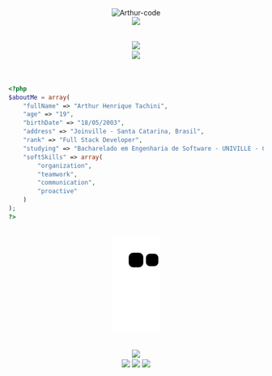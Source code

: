<div align="center">
  <img alt="Arthur-code" height="180" src="https://i.pinimg.com/originals/ac/8f/61/ac8f610d390a504026b5e7bd2b67818f.gif">
</div>

<div align="center">
    <img src="https://readme-typing-svg.demolab.com/?font=Roboto&weight=900&size=34&duration=1&pause=1&color=5F9C8C&center=true&vCenter=true&repeat=false&width=520&lines=Hello,+my+name+is+Arthur+Tachini!">
</div>

##

<div align="center">
  <div>
    <img src="https://readme-typing-svg.demolab.com/?font=Roboto&weight=900&size=20&duration=1&pause=1&color=5F9C8C&center=true&vCenter=true&repeat=false&width=460&lines=My+technologies:">
  </div>
  <div>
    <img src="https://skillicons.dev/icons?i=html,css,bootstrap,js,php,laravel,mysql,docker,git,gitlab" />
  </div>
</div>
</div><br>

##

```php
<?php
$aboutMe = array(
	"fullName" => "Arthur Henrique Tachini",
	"age" => "19",
	"birthDate" => "18/05/2003",
	"address" => "Joinville - Santa Catarina, Brasil",
	"rank" => "Full Stack Developer",
	"studying" => "Bacharelado em Engenharia de Software - UNIVILLE - Campus Joinville",
	"softSkills" => array(
		"organization",
		"teamwork",
		"communication",
		"proactive"
	)
);
?>
```

##

<div align="center">

  ![Snake animation](https://github.com/tachiniarthur/tachiniarthur/blob/output/github-contribution-grid-snake.svg)

</div>

##
  
<div align="center">
  <img src="https://readme-typing-svg.demolab.com/?font=Roboto&weight=900&size=20&duration=1&pause=1&color=5F9C8C&center=true&vCenter=true&repeat=false&width=460&lines=You+can+reach+me+at:">
  <div>
    <a href="https://www.linkedin.com/in/arthurtachini" target="_blank"><img src="https://img.shields.io/badge/-LinkedIn-%230077B5?style=for-the-badge&logo=linkedin&logoColor=white" target="_blank"></a>
    <a href="https://www.instagram.com/tachiini_/" target="_blank"><img src="https://img.shields.io/badge/-Instagram-%23E4405F?style=for-the-badge&logo=instagram&logoColor=white" target="_blank"></a>
    <a href = "mailto:tachiniarthur@gmail.com"><img src="https://img.shields.io/badge/-Gmail-%23333?style=for-the-badge&logo=gmail&logoColor=white" target="_blank"></a>
  </div>
</div>
